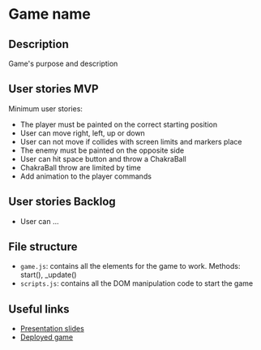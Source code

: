 # Game name

<!-- When you finish, add a nice screenshot of your game -->
<!--[<img src="./img/page.png">]()-->

## Description

Game's purpose and description

## User stories MVP

Minimum user stories:

- The player must be painted on the correct starting position
- User can move right, left, up or down
- User can not move if collides with screen limits and markers place
- The enemy must be painted on the opposite side
- User can hit space button and throw a ChakraBall 
- ChakraBall throw are limited by time
- Add animation to the player commands

## User stories Backlog

- User can ...

## File structure

- <code>game.js</code>: contains all the elements for the game to work. Methods: start(), \_update()
- <code>scripts.js</code>: contains all the DOM manipulation code to start the game

## Useful links

<!-- When you finish, add these links and commit -->

- [Presentation slides]()
- [Deployed game]()
